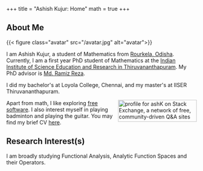 +++
title = "Ashish Kujur: Home"
math = true
+++

## About Me


{{< figure class="avatar" src="/avatar.jpg" alt="avatar">}}

I am Ashish Kujur, a student of Mathematics from [Rourkela, Odisha](https://en.wikipedia.org/wiki/Rourkela). Currently, I am a first year PhD student of Mathematics at the [Indian Institute of Science Education and Research in Thiruvananthapuram](https://www.iisertvm.ac.in/). My PhD advisor is [Md. Ramiz Reza](https://www.iisertvm.ac.in/faculty/ramiz).

I did my bachelor's at Loyola College, Chennai, and my master's at IISER Thiruvananthapuram.
<div>
<a href="https://stackexchange.com/users/2931603"><img src="https://stackexchange.com/users/flair/2931603.png?theme=clean" width="208" height="58" alt="profile for ashK on Stack Exchange, a network of free, community-driven Q&amp;A sites" title="profile for ashK on Stack Exchange, a network of free, community-driven Q&amp;A sites" style="float:right"></a>
</div>

Apart from math, I like exploring [free software](https://en.wikipedia.org/wiki/Free_and_open-source_software). I also interest myself in playing badminton and playing the guitar. You may find my brief CV [here](/mycv.pdf).


## Research Interest(s)

I am broadly studying Functional Analysis, Analytic Function Spaces and their Operators. 

<!-- ## References

% * Foo Bar: Head of Department, Placeholder Names, Lorem
% * John Doe: Associate Professor, Department of Computer Science, Ipsum -->
